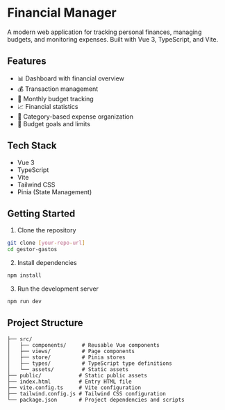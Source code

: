 # Financial Manager

A modern web application for tracking personal finances, managing budgets, and monitoring expenses. Built with Vue 3, TypeScript, and Vite.

## Features

- 📊 Dashboard with financial overview
- 💰 Transaction management
- 📅 Monthly budget tracking
- 📈 Financial statistics
- 💼 Category-based expense organization
- 🎯 Budget goals and limits

## Tech Stack

- Vue 3
- TypeScript
- Vite
- Tailwind CSS
- Pinia (State Management)

## Getting Started

1. Clone the repository
```bash
git clone [your-repo-url]
cd gestor-gastos
```
2. Install dependencies
```bash
npm install
```
3. Run the development server
```bash
npm run dev
```

## Project Structure

```plaintext
├── src/
│   ├── components/     # Reusable Vue components
│   ├── views/          # Page components
│   ├── store/          # Pinia stores
│   ├── types/          # TypeScript type definitions
│   └── assets/         # Static assets
├── public/            # Static public assets
├── index.html         # Entry HTML file
├── vite.config.ts     # Vite configuration
├── tailwind.config.js # Tailwind CSS configuration
└── package.json       # Project dependencies and scripts
```

